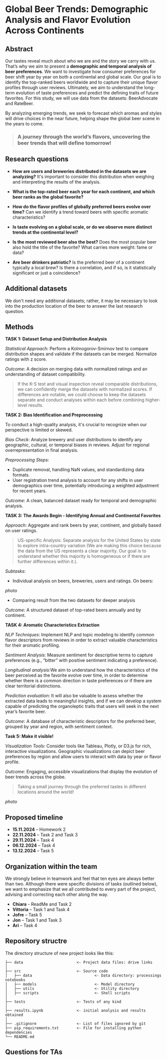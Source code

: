 # Global Beer Trends: Demographic Analysis and Flavor Evolution Across Continents

## Abstract

Our tastes reveal much about who we are and the story we carry with us. That’s why we aim to present a **demographic and temporal analysis of beer preferences**. We want to investigate how consumer preferences for beer shift year by year on both a continental and global scale. Our goal is to identify the top-ranked beers worldwide and to capture their unique flavor profiles through user reviews. Ultimately, we aim to understand the long-term evolution of taste preferences and predict the defining traits of future favorites. For this study, we will use data from the datasets: BeerAdvocate and RateBeer.

By analyzing emerging trends, we seek to forecast which aromas and styles will drive choices in the near future, helping shape the global beer scene in the years to come.

> ### A journey through the world’s flavors, uncovering the beer trends that will define tomorrow!

## Research questions

* **How are users and breweries distributed in the datasets we are analyzing?** It's important to consider this distribution when weighing and interpreting the results of the analysis.

* **What is the top-rated beer each year for each continent, and which beer ranks as the global favorite?**

* **How do the flavor profiles of globally preferred beers evolve over time?** Can we identify a trend toward beers with specific aromatic characteristics?

* **Is taste evolving on a global scale, or do we observe more distinct trends at the continental level?**

* **Is the most reviewed beer also the best?** Does the most popular beer also hold the title of the favorite? What carries more weight: fame or data?

* **Are beer drinkers patriotic?** Is the preferred beer of a continent typically a local brew? Is there a correlation, and if so, is it statistically significant or just a coincidence?

## Additional datasets

We don't need any additional datasets; rather, it may be necessary to look into the production location of the beer to answer the last research question.

## Methods

**TASK 1: Dataset Setup and Distribution Analysis**

_Statistical Approach_: Perform a Kolmogorov-Smirnov test to compare distribution shapes and validate if the datasets can be merged. Normalize ratings with z score.

_Outcome_: A decision on merging data with normalized ratings and an understanding of dataset compatibility.

>If the K-S test and visual inspection reveal comparable distributions, we can confidently merge the datasets with normalized scores. If differences are notable, we could choose to keep the datasets separate and conduct analyses within each before combining higher-level results. 

**TASK 2: Bias Identification and Preprocessing**

To conduct a high-quality analysis, it's crucial to recognize when our perspective is limited or skewed. 

_Bias Check_: Analyze brewery and user distributions to identify any geographic, cultural, or temporal biases in reviews. Adjust for regional overrepresentation in final analysis.

_Preprocessing Steps:_
* Duplicate removal, handling NaN values, and standardizing data formats.
* User registration trend analysis to account for any shifts in user demographics over time, potentially introducing a weighted adjustment for recent years.

_Outcome_: A clean, balanced dataset ready for temporal and demographic analysis.

**TASK 3: The Awards Begin - Identifying Annual and Continental Favorites**

_Approach_: Aggregate and rank beers by year, continent, and globally based on user ratings.

> US-specific Analysis: Separate analysis for the United States by state to explore intra-country variation (We are making this choice because the data from the US represents a clear majority. Our goal is to understand whether this majority is homogeneous or if there are further differences within it.).

_Subtasks_:
* Individual analysis on beers, breweries, users and ratings. On beers:

*photo*

* Comparing result from the two datasets for deeper analysis

_Outcome_: A structured dataset of top-rated beers annually and by continent.

**TASK 4: Aromatic Characteristics Extraction**

_NLP Techniques_: Implement NLP and topic modeling to identify common flavor descriptors from reviews in order to extract valuable characteristics for their aromatic profiling.

_Sentiment Analysis_: Measure sentiment for descriptive terms to capture preferences (e.g., “bitter” with positive sentiment indicating a preference).

_Longitudinal analysis_:We aim to understand how the characteristics of the beer perceived as the favorite evolve over time, in order to determine whether there is a common direction in taste preferences or if there are clear territorial distinctions.

_Prediction evaluation_: It will also be valuable to assess whether the extracted data leads to meaningful insights, and if we can develop a system capable of predicting the organoleptic traits that users will seek in the next year’s favorite beer.

_Outcome_: A database of characteristic descriptors for the preferred beer, grouped by year and region, with sentiment context.

**Task 5: Make it visible!**

_Visualization Tools_: Consider tools like Tableau, Plotly, or D3.js for rich, interactive visualizations. Geographic visualizations can depict beer preferences by region and allow users to interact with data by year or flavor profile.

_Outcome_: Engaging, accessible visualizations that display the evolution of beer trends across the globe.

>Taking a small journey through the preferred tastes in different locations around the world!

*photo*

## Proposed timeline

- **15.11.2024** – Homework 2
- **22.11.2024** – Task 2 and Task 3
- **29.11.2024** – Task 4
- **06.12.2024** – Task 4
- **13.12.2024** – Task 5

## Organization within the team

We strongly believe in teamwork and feel that ten eyes are always better than two. Although there were specific divisions of tasks (outlined below), we want to emphasize that we all contributed to every part of the project, advising and correcting each other along the way.

* **Chiara** - ReadMe and Task 2
* **Vittoria** – Task 1 and Task 4
* **Jofre** – Task 5
* **Jon** – Task 1 and Task 3
* **Ari** – Task 4

## Repository structre

The directory structure of new project looks like this:

```
├── data                        <- Project data files: drive links
│
├── src                         <- Source code
│   ├── data                            <- Data directory: processings notebooks
│   ├── models                          <- Model directory
│   ├── utils                           <- Utility directory
│   ├── scripts                         <- Shell scripts
│
├── tests                       <- Tests of any kind
│
├── results.ipynb               <- initial analysis and results obtained
│
├── .gitignore                  <- List of files ignored by git
├── pip_requirements.txt        <- File for installing python dependencies
└── README.md
```

## Questions for TAs
